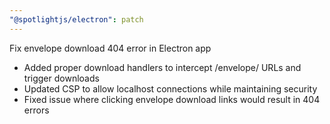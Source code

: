```yaml
---
"@spotlightjs/electron": patch
---
```


Fix envelope download 404 error in Electron app

- Added proper download handlers to intercept /envelope/ URLs and trigger downloads
- Updated CSP to allow localhost connections while maintaining security
- Fixed issue where clicking envelope download links would result in 404 errors
